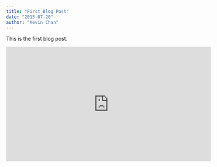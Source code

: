 ```yaml
---
title: "First Blog Post"
date: "2015-07-20"
author: "Kevin Chan"
---
```


This is the first blog post. 

<iframe title="Ocius Drone video" width="560" height="315" src="https://www.youtube.com/embed/I_N1gZ_BRnk" frameborder="0" allow="accelerometer; autoplay; encrypted-media; gyroscope; picture-in-picture" allowfullscreen></iframe>